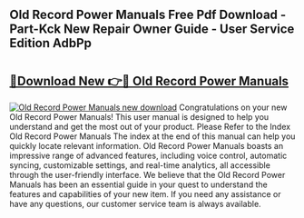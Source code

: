 ## Old Record Power Manuals Free Pdf Download - Part-Kck New Repair Owner Guide - User Service Edition AdbPp

# <h2><a href="http://cf25406.oget.top/?id=Old+Record+Power+Manuals">🔗Download New 👉🔴 Old Record Power Manuals</a></h2>

[![Old Record Power Manuals new download](https://i.imgur.com/5g1atiW.png)](http://cf25406.oget.top/?id=Old+Record+Power+Manuals)
Congratulations on your new Old Record Power Manuals! This user manual is designed to help you understand and get the most out of your product. Please Refer to the Index Old Record Power Manuals The index at the end of this manual can help you quickly locate relevant information. Old Record Power Manuals boasts an impressive range of advanced features, including voice control, automatic syncing, customizable settings, and real-time analytics, all accessible through the user-friendly interface. We believe that the Old Record Power Manuals has been an essential guide in your quest to understand the features and capabilities of your new item. If you need any assistance or have any questions, our customer service team is always available.
